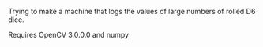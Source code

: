 Trying to make a machine that logs the values of large numbers of rolled D6 dice.

Requires OpenCV 3.0.0.0 and numpy
